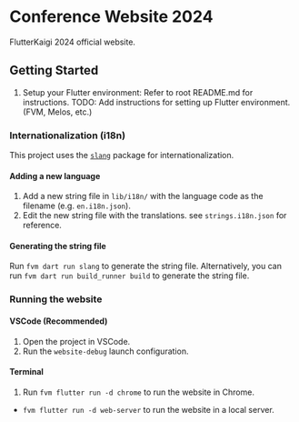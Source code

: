 # Conference Website 2024

FlutterKaigi 2024 official website.

## Getting Started

1. Setup your Flutter environment: Refer to root README.md for instructions.
TODO: Add instructions for setting up Flutter environment. (FVM, Melos, etc.)

### Internationalization (i18n)

This project uses the [`slang`](https://pub.dev/packages/slang) package for internationalization.

#### Adding a new language

1. Add a new string file in `lib/i18n/` with the language code as the filename (e.g. `en.i18n.json`).
1. Edit the new string file with the translations.
see `strings.i18n.json` for reference.

#### Generating the string file

Run `fvm dart run slang` to generate the string file. Alternatively, you can run `fvm dart run build_runner build` to generate the string file.

### Running the website

#### VSCode (Recommended)

1. Open the project in VSCode.
1. Run the `website-debug` launch configuration.

#### Terminal

1. Run `fvm flutter run -d chrome` to run the website in Chrome.

- `fvm flutter run -d web-server` to run the website in a local server.
